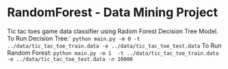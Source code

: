 # RandomForest - Data Mining Project
Tic tac toes game data classifier using Radom Forest Decision Tree Model.
To Run Decision Tree:`
```python main.py -m 0 -t ../data/tic_tac_toe_train.data -e ../data/tic_tac_toe_test.data```
To Run Random Forest:
```python main.py -m 1  -t ../data/tic_tac_toe_train.data -e ../data/tic_tac_toe_test.data -n 10000```

